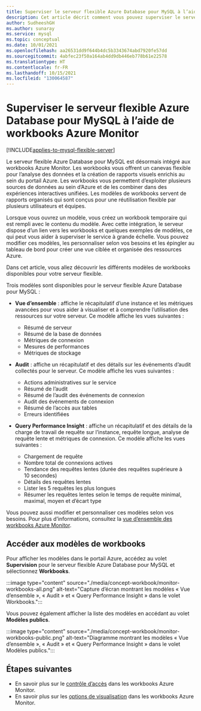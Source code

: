 ```yaml
---
title: Superviser le serveur flexible Azure Database pour MySQL à l’aide de workbooks Azure Monitor
description: Cet article décrit comment vous pouvez superviser le serveur flexible Azure Database pour MySQL à l’aide de workbooks Azure Monitor.
author: SudheeshGH
ms.author: sunaray
ms.service: mysql
ms.topic: conceptual
ms.date: 10/01/2021
ms.openlocfilehash: aa26531dd9f644b4dc5b3343674abd7920fe57dd
ms.sourcegitcommit: 4abfec23f50a164ab4dd9db446eb778b61e22578
ms.translationtype: HT
ms.contentlocale: fr-FR
ms.lasthandoff: 10/15/2021
ms.locfileid: "130064587"
---
```

# <a name="monitor-azure-database-for-mysql-flexible-server-by-using-azure-monitor-workbooks"></a>Superviser le serveur flexible Azure Database pour MySQL à l’aide de workbooks Azure Monitor

[!INCLUDE[applies-to-mysql-flexible-server](../includes/applies-to-mysql-flexible-server.md)]

Le serveur flexible Azure Database pour MySQL est désormais intégré aux workbooks Azure Monitor. Les workbooks vous offrent un canevas flexible pour l’analyse des données et la création de rapports visuels enrichis au sein du portail Azure. Les workbooks vous permettent d’exploiter plusieurs sources de données au sein d’Azure et de les combiner dans des expériences interactives unifiées. Les modèles de workbooks servent de rapports organisés qui sont conçus pour une réutilisation flexible par plusieurs utilisateurs et équipes. 

Lorsque vous ouvrez un modèle, vous créez un workbook temporaire qui est rempli avec le contenu du modèle. Avec cette intégration, le serveur dispose d’un lien vers les workbooks et quelques exemples de modèles, ce qui peut vous aider à superviser le service à grande échelle. Vous pouvez modifier ces modèles, les personnaliser selon vos besoins et les épingler au tableau de bord pour créer une vue ciblée et organisée des ressources Azure.
 
Dans cet article, vous allez découvrir les différents modèles de workbooks disponibles pour votre serveur flexible.

Trois modèles sont disponibles pour le serveur flexible Azure Database pour MySQL :
 
- **Vue d’ensemble** : affiche le récapitulatif d’une instance et les métriques avancées pour vous aider à visualiser et à comprendre l’utilisation des ressources sur votre serveur. Ce modèle affiche les vues suivantes :

    * Résumé de serveur 
    * Résumé de la base de données
    * Métriques de connexion 
    * Mesures de performances 
    * Métriques de stockage 

* **Audit** : affiche un récapitulatif et des détails sur les événements d’audit collectés pour le serveur. Ce modèle affiche les vues suivantes :

    * Actions administratives sur le service
    * Résumé de l’audit
    * Résumé de l’audit des événements de connexion
    * Audit des événements de connexion
    * Résumé de l’accès aux tables
    * Erreurs identifiées

* **Query Performance Insight** : affiche un récapitulatif et des détails de la charge de travail de requête sur l’instance, requête longue, analyse de requête lente et métriques de connexion. Ce modèle affiche les vues suivantes :

    * Chargement de requête
    * Nombre total de connexions actives
    * Tendance des requêtes lentes (durée des requêtes supérieure à 10 secondes)
    * Détails des requêtes lentes
    * Lister les 5 requêtes les plus longues
    * Résumer les requêtes lentes selon le temps de requête minimal, maximal, moyen et d’écart type

Vous pouvez aussi modifier et personnaliser ces modèles selon vos besoins. Pour plus d’informations, consultez la [vue d’ensemble des workbooks Azure Monitor](../../azure-monitor/visualize/workbooks-overview.md#editing-mode).

 ## <a name="access-the-workbook-templates"></a>Accéder aux modèles de workbooks

Pour afficher les modèles dans le portail Azure, accédez au volet **Supervision** pour le serveur flexible Azure Database pour MySQL et sélectionnez **Workbooks**.

:::image type="content" source="./media/concept-workbook/monitor-workbooks-all.png" alt-text="Capture d’écran montrant les modèles « Vue d’ensemble », « Audit » et « Query Performance Insight » dans le volet Workbooks.":::

Vous pouvez également afficher la liste des modèles en accédant au volet **Modèles publics**.

:::image type="content" source="./media/concept-workbook/monitor-workbooks-public.png" alt-text="Diagramme montrant les modèles « Vue d’ensemble », « Audit » et « Query Performance Insight » dans le volet Modèles publics.":::


## <a name="next-steps"></a>Étapes suivantes
- En savoir plus sur le [contrôle d’accès](../../azure-monitor/visualize/workbooks-access-control.md) dans les workbooks Azure Monitor.
- En savoir plus sur les [options de visualisation](../../azure-monitor/visualize/workbooks-overview.md#visualizations) dans les workbooks Azure Monitor. 
